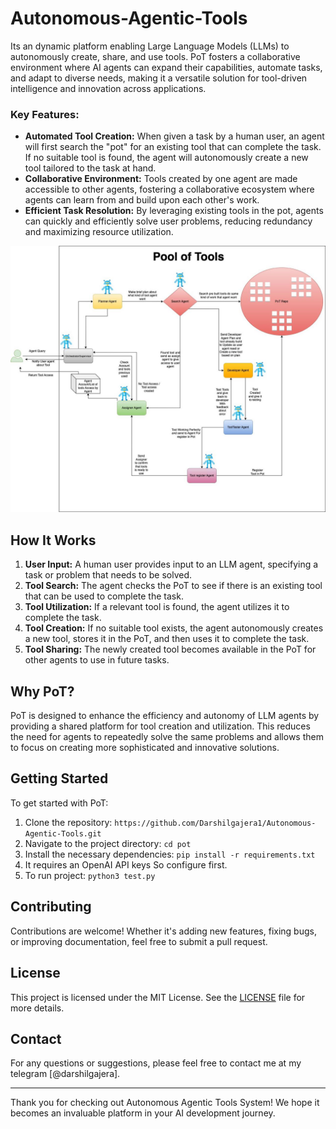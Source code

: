 # Autonomous-Agentic-Tools
Its an dynamic platform enabling Large Language Models (LLMs) to autonomously create, share, and use tools. PoT fosters a collaborative environment where AI agents can expand their capabilities, automate tasks, and adapt to diverse needs, making it a versatile solution for tool-driven intelligence and innovation across applications.

### Key Features:
- **Automated Tool Creation:** When given a task by a human user, an agent will first search the "pot" for an existing tool that can complete the task. If no suitable tool is found, the agent will autonomously create a new tool tailored to the task at hand.
- **Collaborative Environment:** Tools created by one agent are made accessible to other agents, fostering a collaborative ecosystem where agents can learn from and build upon each other's work.
- **Efficient Task Resolution:** By leveraging existing tools in the pot, agents can quickly and efficiently solve user problems, reducing redundancy and maximizing resource utilization.

![Workflow of the Autonomous Agentic Tools](images/Diagram.jpg)

## How It Works
1. **User Input:** A human user provides input to an LLM agent, specifying a task or problem that needs to be solved.
2. **Tool Search:** The agent checks the PoT to see if there is an existing tool that can be used to complete the task.
3. **Tool Utilization:** If a relevant tool is found, the agent utilizes it to complete the task.
4. **Tool Creation:** If no suitable tool exists, the agent autonomously creates a new tool, stores it in the PoT, and then uses it to complete the task.
5. **Tool Sharing:** The newly created tool becomes available in the PoT for other agents to use in future tasks.

## Why PoT?
PoT is designed to enhance the efficiency and autonomy of LLM agents by providing a shared platform for tool creation and utilization. This reduces the need for agents to repeatedly solve the same problems and allows them to focus on creating more sophisticated and innovative solutions.

## Getting Started
To get started with PoT:
1. Clone the repository: `https://github.com/Darshilgajera1/Autonomous-Agentic-Tools.git`
2. Navigate to the project directory: `cd pot`
3. Install the necessary dependencies: `pip install -r requirements.txt`
4. It requires an OpenAI API keys So configure first.
5. To run project: `python3 test.py`
 
## Contributing
Contributions are welcome! Whether it's adding new features, fixing bugs, or improving documentation, feel free to submit a pull request.

## License
This project is licensed under the MIT License. See the [LICENSE](LICENSE) file for more details.

## Contact
For any questions or suggestions, please feel free to contact me at my telegram [@darshilgajera].

---

Thank you for checking out Autonomous Agentic Tools System! We hope it becomes an invaluable platform in your AI development journey.
